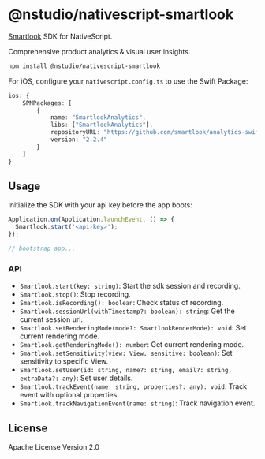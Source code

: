 # @nstudio/nativescript-smartlook

[Smartlook](https://www.smartlook.com) SDK for NativeScript.

Comprehensive product analytics & visual user insights.

```bash
npm install @nstudio/nativescript-smartlook
```

For iOS, configure your `nativescript.config.ts` to use the Swift Package:

```ts
ios: {
    SPMPackages: [
        {
            name: "SmartlookAnalytics",
            libs: ["SmartlookAnalytics"],
            repositoryURL: "https://github.com/smartlook/analytics-swift-package.git",
            version: "2.2.4"
        }
    ]
}
```

## Usage

Initialize the SDK with your api key before the app boots:

```ts
Application.on(Application.launchEvent, () => {
  Smartlook.start('<api-key>');
});

// bootstrap app...
```

### API

- `Smartlook.start(key: string)`: Start the sdk session and recording.
- `Smartlook.stop()`: Stop recording.
- `Smartlook.isRecording(): boolean`: Check status of recording.
- `Smartlook.sessionUrl(withTimestamp?: boolean): string`: Get the current session url.
- `Smartlook.setRenderingMode(mode?: SmartlookRenderMode): void`: Set current rendering mode.
- `Smartlook.getRenderingMode(): number`: Get current rendering mode.
- `Smartlook.setSensitivity(view: View, sensitive: boolean)`: Set sensitivity to specific View.
- `Smartlook.setUser(id: string, name?: string, email?: string, extraData?: any)`: Set user details.
- `Smartlook.trackEvent(name: string, properties?: any): void`: Track event with optional properties.
- `Smartlook.trackNavigationEvent(name: string)`: Track navigation event.

## License

Apache License Version 2.0

